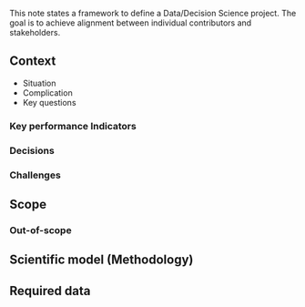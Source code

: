 This note states a framework to define a Data/Decision Science project. The goal is to achieve alignment between individual contributors and stakeholders. 

## Context

- Situation
- Complication
- Key questions

### Key performance Indicators

### Decisions

### Challenges

## Scope

### Out-of-scope

## Scientific model (Methodology)

## Required data


